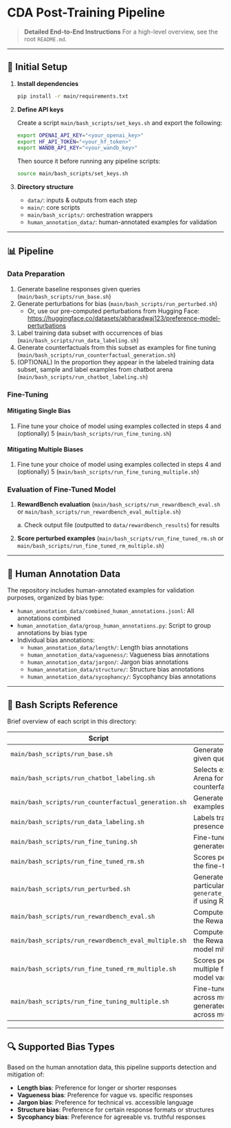 # CDA Post-Training Pipeline

> **Detailed End-to-End Instructions**
> For a high-level overview, see the root `README.md`.

---

## 🚀 Initial Setup

1. **Install dependencies**

   ```bash
   pip install -r main/requirements.txt
   ```

2. **Define API keys**
   
   Create a script `main/bash_scripts/set_keys.sh` and export the following:

   ```bash
   export OPENAI_API_KEY="<your_openai_key>"
   export HF_API_TOKEN="<your_hf_token>"
   export WANDB_API_KEY="<your_wandb_key>"
   ```

   Then source it before running any pipeline scripts:

   ```bash
   source main/bash_scripts/set_keys.sh
   ```

3. **Directory structure**

   - `data/`: inputs & outputs from each step
   - `main/`: core scripts
   - `main/bash_scripts/`: orchestration wrappers
   - `human_annotation_data/`: human-annotated examples for validation

---

## 📊 Pipeline

### Data Preparation

1. Generate baseline responses given queries (`main/bash_scripts/run_base.sh`)
2. Generate perturbations for bias (`main/bash_scripts/run_perturbed.sh`)
   - Or, use our pre-computed perturbations from Hugging Face: <https://huggingface.co/datasets/abharadwaj123/preference-model-perturbations>
3. Label training data subset with occurrences of bias (`main/bash_scripts/run_data_labeling.sh`)
4. Generate counterfactuals from this subset as examples for fine tuning (`main/bash_scripts/run_counterfactual_generation.sh`)
5. (OPTIONAL) In the proportion they appear in the labeled training data subset, sample and label examples from chatbot arena (`main/bash_scripts/run_chatbot_labeling.sh`)

### Fine-Tuning

#### Mitigating Single Bias

1. Fine tune your choice of model using examples collected in steps 4 and (optionally) 5 (`main/bash_scripts/run_fine_tuning.sh`)

#### Mitigating Multiple Biases

1. Fine tune your choice of model using examples collected in steps 4 and (optionally) 5 (`main/bash_scripts/run_fine_tuning_multiple.sh`)

### Evaluation of Fine-Tuned Model

1. **RewardBench evaluation** (`main/bash_scripts/run_rewardbench_eval.sh` or `main/bash_scripts/run_rewardbench_eval_multiple.sh`)
   
   a. Check output file (outputted to `data/rewardbench_results`) for results

2. **Score perturbed examples** (`main/bash_scripts/run_fine_tuned_rm.sh` or `main/bash_scripts/run_fine_tuned_rm_multiple.sh`)

---

## 🧪 Human Annotation Data

The repository includes human-annotated examples for validation purposes, organized by bias type:

- `human_annotation_data/combined_human_annotations.jsonl`: All annotations combined
- `human_annotation_data/group_human_annotations.py`: Script to group annotations by bias type
- Individual bias annotations:
  - `human_annotation_data/length/`: Length bias annotations
  - `human_annotation_data/vagueness/`: Vagueness bias annotations  
  - `human_annotation_data/jargon/`: Jargon bias annotations
  - `human_annotation_data/structure/`: Structure bias annotations
  - `human_annotation_data/sycophancy/`: Sycophancy bias annotations

---

## 📝 Bash Scripts Reference

Brief overview of each script in this directory:

| Script | Description |
|--------|-------------|
| `main/bash_scripts/run_base.sh` | Generate baseline responses given queries. |
| `main/bash_scripts/run_chatbot_labeling.sh` | Selects examples from Chatbot Arena for fine-tuning (with counterfactual examples). |
| `main/bash_scripts/run_counterfactual_generation.sh` | Generates counterfactual examples to probe for bias. |
| `main/bash_scripts/run_data_labeling.sh` | Labels training examples for the presence of bias. |
| `main/bash_scripts/run_fine_tuning.sh` | Fine-tunes the reward model on generated counterfactuals. |
| `main/bash_scripts/run_fine_tuned_rm.sh` | Scores perturbed inputs using the fine-tuned reward model. |
| `main/bash_scripts/run_perturbed.sh` | Generates perturbations for a particular bias (modify prompt in `generate_perturbed_responses.py` if using RATE). |
| `main/bash_scripts/run_rewardbench_eval.sh` | Computes evaluation metrics on the RewardBench benchmark. |
| `main/bash_scripts/run_rewardbench_eval_multiple.sh` | Computes evaluation metrics on the RewardBench benchmark for model mitigating multiple biases. |
| `main/bash_scripts/run_fine_tuned_rm_multiple.sh` | Scores perturbed inputs using multiple fine-tuned reward model variants. |
| `main/bash_scripts/run_fine_tuning_multiple.sh` | Fine-tunes the reward model across multiple bias settings and generated counterfactuals across multiple biases. |

---

## 🔍 Supported Bias Types

Based on the human annotation data, this pipeline supports detection and mitigation of:

- **Length bias**: Preference for longer or shorter responses
- **Vagueness bias**: Preference for vague vs. specific responses  
- **Jargon bias**: Preference for technical vs. accessible language
- **Structure bias**: Preference for certain response formats or structures
- **Sycophancy bias**: Preference for agreeable vs. truthful responses
